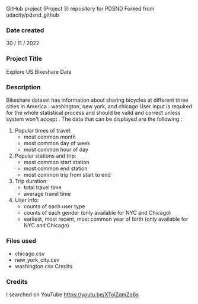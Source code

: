 GitHub project (Project 3) repository for PDSND
Forked from udacity/pdsnd_github

### Date created
30 / 11 / 2022

### Project Title
Explore US Bikeshare Data 

### Description
Bikeshare dataset has information about sharing bicycles at different three cities in America : washington, new york, and chicago
User input is required for the whole statistical process and should be valid and correct unless system won't accept . The data that can be displayed are the following :
1. Popular times of travel:
    * most common month
    * most common day of week
    * most common hour of day
2. Popular stations and trip:
    * most common start station
    * most common end station
    * most common trip from start to end
3. Trip duration:
    * total travel time
    * average travel time
4. User info:
    * counts of each user type
    * counts of each gender (only available for NYC and Chicago)
    * earliest, most recent, most common year of birth (only available for NYC and Chicago)

### Files used
* chicago.csv
* new_york_city.csv
* washington.csv  Credits  

### Credits
I searched on YouTube
https://youtu.be/XTolZqmZq6s
